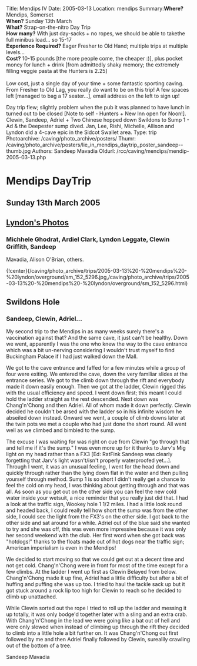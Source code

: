 Title: Mendips IV 
Date: 2005-03-13
Location: mendips
Summary:<b>Where?</b> Mendips, Somerset<br><b>When?</b> Sunday 13th March<br><b>What?</b> Strap-on-the-nitro Day Trip<br><b>How many?</b> With just day-sacks + no ropes, we should be able to takethe full minibus load... so 15-17<br><b>Experience Required?</b> Eager Fresher to Old Hand; multiple trips at multiple levels...<br><b>Cost?</b> 10-15 pounds [the more people come, the cheaper :)], plus pocket money for lunch + drink [from admittedly shaky memory; the extremely filling veggie pasta at the Hunters is 2.25]<br><br>Low cost, just a single day of your time + some fantastic sporting caving. From Fresher to Old Lag, you really do want to be on this trip! A few spaces left [managed to bag a 17 seater...], email address on the left to sign up!<br></p><p>Day trip flew; slightly problem when the pub it was planned to have lunch in turned out to be closed [Note to self - Hunters + New Inn open for Noon!]. Clewin, Sandeep, Adriel + Two Chinese hopped down Swildons to Sump 1 - Ad &amp; the Deepester sump dived. Jan, Lee, Rishi, Michelle, Allison and Lyndon did a 4-cave epic in the Sidcot Swallet area.
Type: trip
Photoarchive: /caving/photo_archive/posters/
Thumr: /caving/photo_archive/posters/lie_in_mendips_daytrip_poster_sandeep--thumb.jpg
Authors: Sandeep Mavadia
Oldurl: /rcc/caving/mendips/mendip-2005-03-13.php

# Mendips DayTrip

## Sunday 13th March 2005

## [Lyndon's Photos](/caving/photo_archive/trips/2005-03-13%20-%20mendips%20-%20lyndon/)

### Michhele Ghodrat, Ardiel Clark, Lyndon Leggate, Clewin Griffith, Sandeep
Mavadia, Alison O'Brian, others.

{!center}(/caving/photo_archive/trips/2005-03-13%20-%20mendips%20-%20lyndon/overground/sm_152_5296.jpg,/caving/photo_archive/trips/2005-03-13%20-%20mendips%20-%20lyndon/overground/sm_152_5296.html)

## Swildons Hole

### Sandeep, Clewin, Adriel...

My second trip to the Mendips in as many weeks surely there's a vaccination
against that? And the same cave, it just can't be healthy. Down we went,
apparently I was the one who knew the way to the cave entrance which was a bit
un-nerving considering I wouldn't trust myself to find Buckingham Palace if I
had just walked down the Mall.

We got to the cave entrance and faffed for a few minutes while a group of four
were exiting. We entered the cave, down the very familiar slides at the
entrance series. We got to the climb down through the rift and everybody made
it down easily enough. Then we got at the ladder, Clewin rigged this with the
usual efficiency and speed. I went down first; this meant I could hold the
ladder straight as the rest descended. Next down was Chang'n'Chong and then
Adriel. All of whom made it down perfectly. Clewin decided he couldn't be
arsed with the ladder so in his infinite wisdom he abseiled down instead.
Onward we went, a couple of climb downs later at the twin pots we met a couple
who had just done the short round. All went well as we climbed and bimbled to
the sump.

The excuse I was waiting for was right on cue from Clewin "go through that and
tell me if it's the sump." I was even more up for it thanks to Jarv's Mig
light on my head rather than a FX3 [Ed: RatFink Sandeep was clearly forgetting
that Jarv's light wasn't/isn't properly waterproofed yet...]. Through I went,
it was an unusual feeling, I went for the head down and quickly through rather
than the lying down flat in the water and then pulling yourself through
method. Sump 1 is so short I didn't really get a chance to feel the cold on my
head, I was thinking about getting through and that was all. As soon as you
get out on the other side you can feel the new cold water inside your wetsuit,
a nice reminder that you really just did that. I had a look at the traffic
sign, Wookey hole 1 1/2 miles. I had a little look round and headed back, I
could really tell how short the sump was from the other side, I could see the
light from the FX3's on the other side. I got back to the other side and sat
around for a while. Adriel out of the blue said she wanted to try and she was
off, this was even more impressive because it was only her second weekend with
the club. Her first word when she got back was "hotdogs!" thanks to the floats
made out of hot dogs near the traffic sign; American imperialism is even in
the Mendips!

We decided to start moving so that we could get out at a decent time and not
get cold. Chang'n'Chong were in front for most of the time except for a few
climbs. At the ladder I went up first as Clewin Belayed from below.
Chang'n'Chong made it up fine, Adriel had a little difficulty but after a bit
of huffing and puffing she was up too. I tried to haul the tackle sack up but
it got stuck around a rock lip too high for Clewin to reach so he decided to
climb up unattached.

While Clewin sorted out the rope I tried to roll up the ladder and messing it
up totally, it was only bodge'd together later with a sling and an extra crab.
With Chang'n'Chong in the lead we were going like a bat out of hell and were
only slowed when instead of climbing up through the rift they decided to climb
into a little hole a bit further on. It was Chang'n'Chong out first followed
by me and then Adriel finally followed by Clewin, surealily crawling out of
the bottom of a tree.

Sandeep Mavadia

